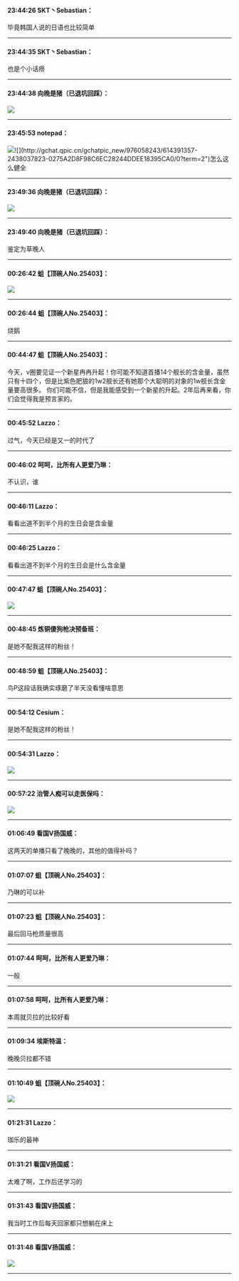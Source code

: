 #### 23:44:26  SKT丶Sebastian：

毕竟韩国人说的日语也比较简单

*****

#### 23:44:35  SKT丶Sebastian：

也是个小话痨

*****

#### 23:44:38  向晚是猪（已退坑回踩）：

![](http://gchat.qpic.cn/gchatpic_new/1759772708/614391357-2498626026-894BA6817DFB41966D2024D3E70D379F/0?term=2")

*****

#### 23:45:53  notepad：

![](http://gchat.qpic.cn/gchatpic_new/976058243/614391357-2802000969-1BED077CD4AF952A16F3D695F9D2C27E/0?term=2")![](http://gchat.qpic.cn/gchatpic_new/976058243/614391357-2438037823-0275A2D8F98C6EC28244DDEE18395CA0/0?term=2")怎么这么健全

*****

#### 23:49:36  向晚是猪（已退坑回踩）：

![](http://gchat.qpic.cn/gchatpic_new/1759772708/614391357-2874168444-C835B6FFFD9ECEE86C9D033873D01B30/0?term=2")

*****

#### 23:49:40  向晚是猪（已退坑回踩）：

鉴定为草晚人

*****

#### 00:26:42  蛆【顶碗人No.25403】：

![](http://gchat.qpic.cn/gchatpic_new/794594593/614391357-2858453246-6204FA1C03BAA673EC754E2B411C781D/0?term=2")

*****

#### 00:26:44  蛆【顶碗人No.25403】：

烧鹅

*****

#### 00:44:47  蛆【顶碗人No.25403】：

今天，v圈要见证一个新星冉冉升起！你可能不知道首播14个舰长的含金量，虽然只有十四个，但是比紫色肥狼的1w2舰长还有她那个大聪明的对象的1w舰长含金量要高很多。
你们可能不信，但是我能感受到一个新星的升起。2年后再来看，你们会觉得我是预言家的。

*****

#### 00:45:52  Lazzo：

过气，今天已经是又一的时代了

*****

#### 00:46:02  呵呵，比所有人更爱乃琳：

不认识，谁

*****

#### 00:46:11  Lazzo：

看看出道不到半个月的生日会是含金量

*****

#### 00:46:25  Lazzo：

看看出道不到半个月的生日会是什么含金量

*****

#### 00:47:47  蛆【顶碗人No.25403】：

![](http://gchat.qpic.cn/gchatpic_new/794594593/614391357-2443130369-D835EA8F58D5F83BB4439C5DAA7DAF67/0?term=2")

*****

#### 00:48:45  炼铜傻狗枪决预备班：

是她不配我这样的粉丝！

*****

#### 00:48:59  蛆【顶碗人No.25403】：

鸟P这段话我确实琢磨了半天没看懂啥意思

*****

#### 00:54:12  Cesium：

是她不配我这样的粉丝！

*****

#### 00:54:31  Lazzo：

![](http://gchat.qpic.cn/gchatpic_new/1302208681/614391357-2977700196-AF56ECF8EEAD84E3D78C2D9A324AD45E/0?term=2")

*****

#### 00:57:22  治管人痴可以走医保吗：

![](http://gchat.qpic.cn/gchatpic_new/814792414/614391357-2224899616-13820992E534498D62A684B26032241E/0?term=2")

*****

#### 01:06:49  看国V扬国威：

这两天的单播只看了晚晚的，其他的值得补吗？

*****

#### 01:07:07  蛆【顶碗人No.25403】：

乃琳的可以补

*****

#### 01:07:23  蛆【顶碗人No.25403】：

最后回马枪质量很高

*****

#### 01:07:44  呵呵，比所有人更爱乃琳：

一般

*****

#### 01:07:58  呵呵，比所有人更爱乃琳：

本周就贝拉的比较好看

*****

#### 01:09:34  埃斯特温：

晚晚贝拉都不错

*****

#### 01:10:49  蛆【顶碗人No.25403】：

![](http://gchat.qpic.cn/gchatpic_new/794594593/614391357-2402989354-F565EAADF58EEFA2EF3793954341AA5A/0?term=2")

*****

#### 01:21:31  Lazzo：

珈乐的最神

*****

#### 01:31:21  看国V扬国威：

太难了啊，工作后还学习的

*****

#### 01:31:43  看国V扬国威：

我当时工作后每天回家都只想躺在床上

*****

#### 01:31:48  看国V扬国威：

![](http://gchat.qpic.cn/gchatpic_new/943861639/614391357-2356327024-6A79949CE0C451D499A6250AD607F613/0?term=2")

*****

